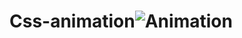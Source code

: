 # Css-animation![Animation](https://user-images.githubusercontent.com/99739515/171997385-19e1cecb-7e39-43ae-b399-a8acd09d96ab.gif)
